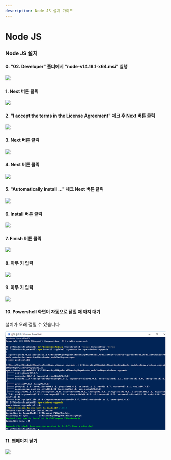 ```yaml
---
description: Node JS 설치 가이드
---
```


# Node JS

### Node JS 설치&#x20;

#### 0. "02. Developer" 폴더에서 "node-v14.18.1-x64.msi" 실행&#x20;

![](../.gitbook/assets/down\_02.png)

#### 1. Next 버튼 클릭&#x20;

![](../.gitbook/assets/n\_01.png)

#### 2. "I accept the terms in the License Agreement" 체크 후 Next 버튼 클릭&#x20;

![](../.gitbook/assets/n\_02.png)

#### 3. Next 버튼 클릭&#x20;

![](../.gitbook/assets/n\_03.png)

#### 4. Next 버튼 클릭&#x20;

![](../.gitbook/assets/n\_04.png)

#### 5. "Automatically install ..." 체크  Next 버튼 클릭&#x20;

![](../.gitbook/assets/n\_05.png)

#### 6. Install 버튼 클릭&#x20;

![](../.gitbook/assets/n\_06.png)

#### 7. Finish 버튼 클릭&#x20;

![](../.gitbook/assets/KakaoTalk\_20211026\_175818509.png)

#### 8. 아무 키 입력&#x20;

![](../.gitbook/assets/KakaoTalk\_20211026\_175818600.png)

#### 9. 아무 키 입력&#x20;

![](../.gitbook/assets/KakaoTalk\_20211026\_175818682.png)

#### 10. Powershell 화면이 자동으로 닫힐 때 까지 대기&#x20;

설치가 오래 걸릴 수 있습니다 &#x20;

![](../.gitbook/assets/kakaopowershellnode.png)

#### 11. 웹페이지 닫기&#x20;

![](../.gitbook/assets/KakaoTalk\_20211026\_175818398.png)
